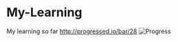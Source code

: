 # My-Learning
My learning so far
http://progressed.io/bar/28
![Progress](http://progressed.io/bar/28) 
